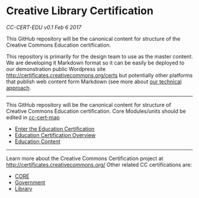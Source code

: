 # Creative Library Certification

*CC-CERT-EDU v0.1 Feb 6 2017*

This GitHub repository will be the canonical content for structure of the Creative Commons Education certification. 

This repository is primarily for the design team to use as the master content. We are developing it Markdown format so it can be easily be deployed to our demonstration public Wordpress site http://certificates.creativecommons.org/certs but potentially other platforms that publish web content form Markdown (see more about [our technical approach](https://certificates.creativecommons.org/category/tech/).

---- 

This GitHub repository will be the canonical content for structure of Creative Commons Education certification. Core Modules/units should be edited in [cc-cert-map](https://github.com/creativecommons/cc-cert-map/)

* [Enter the Education Certification](index.md)
* [Education Certification Overview](overview/index.md)
* [Education Content](contents/index.md)

----

Learn more about the Creative Commons Certification project at http://certificates.creativecommons.org/ Other related CC certifications are:


* [CORE](https://github.com/creativecommons/cc-cert-map/)
* [Government](https://github.com/creativecommons/cc-cert-gov/)
* [Library](https://github.com/creativecommons/cc-cert-lib/)







